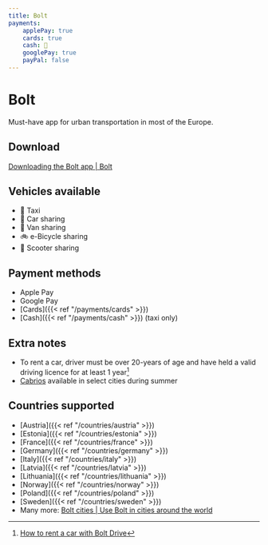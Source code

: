 ```yaml
---
title: Bolt
payments:
    applePay: true
    cards: true
    cash: 🚕
    googlePay: true
    payPal: false
---
```


# Bolt
Must-have app for urban transportation in most of the Europe.

## Download
[Downloading the Bolt app | Bolt](https://bolt.eu/en-lv/support/articles/115003024753/) 

## Vehicles available
- 🚕 Taxi
- 🚙 Car sharing
- 🚐 Van sharing
- 🚲 e-Bicycle sharing 
- 🛴 Scooter sharing

## Payment methods
- Apple Pay
- Google Pay
- [Cards]({{< ref "/payments/cards" >}})
- [Cash]({{< ref "/payments/cash" >}}) (taxi only)

## Extra notes
- To rent a car, driver must be over 20-years of age and have held a valid driving licence for at least 1 year[^1]
- [Cabrios](https://en.wikipedia.org/wiki/Convertible) available in select cities during summer

## Countries supported
- [Austria]({{< ref "/countries/austria" >}})
- [Estonia]({{< ref "/countries/estonia" >}})
- [France]({{< ref "/countries/france" >}})
- [Germany]({{< ref "/countries/germany" >}})
- [Italy]({{< ref "/countries/italy" >}})
- [Latvia]({{< ref "/countries/latvia" >}})
- [Lithuania]({{< ref "/countries/lithuania" >}})
- [Norway]({{< ref "/countries/norway" >}})
- [Poland]({{< ref "/countries/poland" >}})
- [Sweden]({{< ref "/countries/sweden" >}})
- Many more: [Bolt cities | Use Bolt in cities around the world](https://bolt.eu/en/cities/) 

[^1]: [How to rent a car with Bolt Drive](https://bolt.eu/en-lv/drive/)
